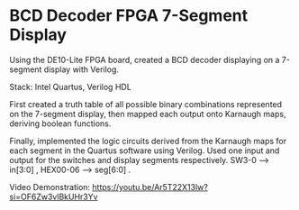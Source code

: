 # BCD Decoder FPGA 7-Segment Display
Using the DE10-Lite FPGA board, created a BCD decoder displaying on a 7-segment display with Verilog.

Stack: Intel Quartus, Verilog HDL

First created a truth table of all possible binary combinations represented on the 7-segment display, then mapped each output onto Karnaugh maps, deriving boolean functions.

Finally, implemented the logic circuits derived from the Karnaugh maps for each segment in the Quartus software using Verilog. Used one input and output for the switches and display segments respectively. SW3-0 --> in[3:0] , HEX00-06 --> seg[6:0] .

Video Demonstration: https://youtu.be/Ar5T22X13lw?si=OF6Zw3vlBkUHr3Yv
